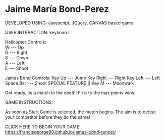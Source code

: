 # Jaime María Bond-Perez

DEVELOPED USING: Javascript, JQuery, CANVAS based game.

USER INTERACTION: keyboard.

Helicopter Controls:</br>
W --- Up</br>
D --- Right</br>
S --- Down</br>
A --- Left</br>
E --- Shoot</br>

James Bond Controls:
Key Up --- Jump
Key Right --- Right
Key Left --- Left
Space Bar --- Shoot
SPECIAL FEATURE || Key M --- Moonwalk

Get ready, its a match to the death! First to the max points wins.

GAME INSTRUCTIONS:

As soon as Start Game is selected, the match begins. The aim is to defeat your competitor before they do the same!

CLICK HERE TO BEGIN YOUR GAME:
https://francisgeorge90.github.io/james-bond-runner/
